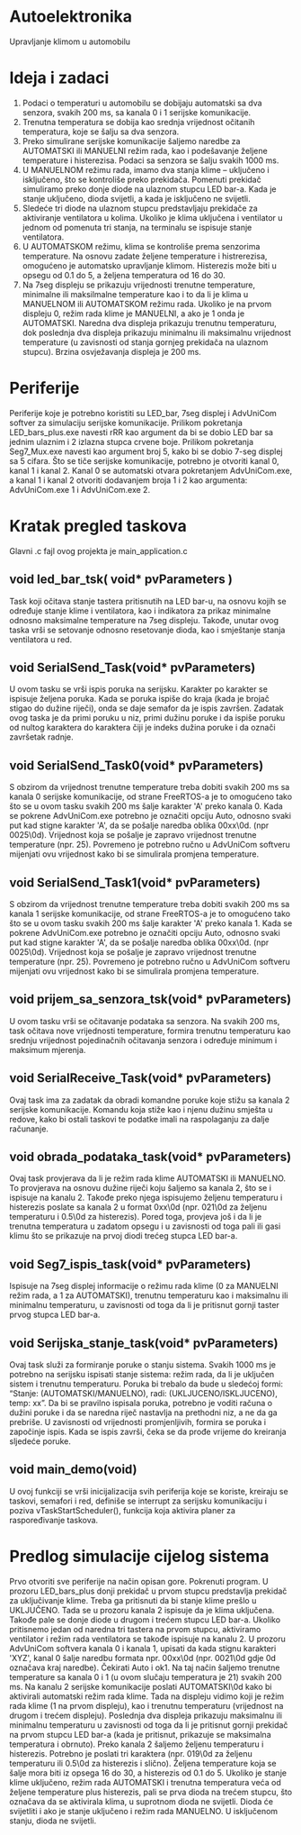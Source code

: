 # Autoelektronika
Upravljanje klimom u automobilu 

# Ideja i zadaci
1.	Podaci o temperaturi u automobilu se dobijaju automatski sa dva senzora, svakih 200 ms, sa kanala 0 i 1 serijske komunikacije. 
2.	Trenutna temperatura se dobija kao srednja vrijednost očitanih temperatura, koje se šalju sa dva senzora.
3.	Preko simulirane serijske komunikacije šaljemo naredbe za AUTOMATSKI ili MANUELNI režim rada, kao i podešavanje željene temperature i histerezisa. Podaci sa senzora se šalju svakih 1000 ms.
4.	U MANUELNOM režimu rada, imamo dva stanja klime – uključeno i isključeno, što se kontroliše preko prekidača. Pomenuti prekidač simuliramo preko donje diode na ulaznom stupcu LED bar-a. Kada je stanje uključeno, dioda svijetli, a kada je isključeno ne svijetli. 
5.	Sledeće tri diode na ulaznom stupcu predstavljaju prekidače za aktiviranje ventilatora u kolima. Ukoliko je klima uključena i ventilator u jednom od pomenuta tri stanja, na terminalu se ispisuje stanje ventilatora. 
6.	U AUTOMATSKOM režimu, klima se kontroliše prema senzorima temperature. Na osnovu zadate željene temperature i histrerezisa, omogućeno je automatsko upravljanje klimom. Histerezis može biti u opsegu od 0.1 do 5, a željena temperatura od 16 do 30. 
7.	Na 7seg displeju se prikazuju vrijednosti trenutne temperature, minimalne ili maksilmalne temperature kao i to da li je klima u MANUELNOM ili AUTOMATSKOM režimu rada. Ukoliko je na prvom displeju 0, režim rada klime je MANUELNI, a ako je 1 onda je AUTOMATSKI. Naredna dva displeja prikazuju trenutnu temperaturu, dok poslednja dva displeja prikazuju minimalnu ili maksimalnu vrijednost temperature (u zavisnosti od stanja gornjeg prekidača na ulaznom stupcu). Brzina osvježavanja displeja je 200 ms.

# Periferije
Periferije koje je potrebno koristiti su LED_bar, 7seg displej i AdvUniCom softver za simulaciju serijske komunikacije. Prilikom pokretanja LED_bars_plus.exe navesti rRR kao argument da bi se dobio LED bar sa jednim ulaznim i 2 izlazna stupca crvene boje. Prilikom pokretanja Seg7_Mux.exe navesti kao argument broj 5, kako bi se dobio 7-seg displej sa 5 cifara. Što se tiče serijske komunikacije, potrebno je otvoriti kanal 0, kanal 1 i kanal 2. Kanal 0 se automatski otvara pokretanjem AdvUniCom.exe, a kanal 1 i kanal 2 otvoriti dodavanjem broja 1 i 2 kao argumenta: AdvUniCom.exe 1 i AdvUniCom.exe 2.

# Kratak pregled taskova
Glavni .c fajl ovog projekta je main_application.c

## void led_bar_tsk( void* pvParameters )
Task koji očitava stanje tastera pritisnutih na LED bar-u, na osnovu kojih se određuje stanje klime i ventilatora, kao i indikatora za prikaz minimalne odnosno maksimalne temperature na 7seg displeju. Takođe, unutar ovog taska vrši se setovanje odnosno resetovanje dioda, kao i smještanje stanja ventilatora u red. 

## void SerialSend_Task(void* pvParameters)
U ovom tasku se vrši ispis poruka na serijsku. Karakter po karakter se ispisuje željena poruka. Kada se poruka ispiše do kraja (kada je brojač stigao do dužine riječi), onda se daje semafor da je ispis završen. Zadatak ovog taska je da primi poruku u niz, primi dužinu poruke i da ispiše poruku od nultog karaktera do karaktera čiji je indeks dužina poruke i da označi završetak radnje.

## void SerialSend_Task0(void* pvParameters)
S obzirom da vrijednost trenutne temperature treba dobiti svakih 200 ms sa kanala 0 serijske komunikacije, od strane FreeRTOS-a je to omogućeno tako što se u ovom tasku svakih 200 ms šalje karakter 'A' preko kanala 0. Kada se pokrene AdvUniCom.exe potrebno je označiti opciju Auto, odnosno svaki put kad stigne karakter 'A', da se pošalje naredba oblika 00xx\0d. (npr 0025\0d). Vrijednost koja se pošalje je zapravo vrijednost trenutne temperature (npr. 25). Povremeno je potrebno ručno u AdvUniCom softveru mijenjati ovu vrijednost kako bi se simulirala promjena temperature.

## void SerialSend_Task1(void* pvParameters)
S obzirom da vrijednost trenutne temperature treba dobiti svakih 200 ms sa kanala 1 serijske komunikacije, od strane FreeRTOS-a je to omogućeno tako što se u ovom tasku svakih 200 ms šalje karakter 'A' preko kanala 1. Kada se pokrene AdvUniCom.exe potrebno je označiti opciju Auto, odnosno svaki put kad stigne karakter 'A', da se pošalje naredba oblika 00xx\0d. (npr 0025\0d). Vrijednost koja se pošalje je zapravo vrijednost trenutne temperature (npr. 25). Povremeno je potrebno ručno u AdvUniCom softveru mijenjati ovu vrijednost kako bi se simulirala promjena temperature.

## void prijem_sa_senzora_tsk(void* pvParameters)
U ovom tasku vrši se očitavanje podataka sa senzora. Na svakih 200 ms, task očitava nove vrijednosti temperature, formira trenutnu temperaturu kao srednju vrijednost pojedinačnih očitavanja senzora i određuje minimum i maksimum mjerenja.

## void SerialReceive_Task(void* pvParameters)
Ovaj task ima za zadatak da obradi komandne poruke koje stižu sa kanala 2 serijske komunikacije. Komandu koja stiže kao i njenu dužinu smješta u redove, kako bi ostali taskovi te podatke imali na raspolaganju za dalje računanje. 

## void obrada_podataka_task(void* pvParameters) 
Ovaj task provjerava da li je režim rada klime AUTOMATSKI ili MANUELNO. To provjerava na osnovu dužine riječi koju šaljemo sa kanala 2, što se i ispisuje na kanalu 2. Takođe preko njega ispisujemo željenu temperaturu i histerezis poslate sa kanala 2 u format 0xx\0d (npr. 021\0d za željenu temperaturu i 0.5\0d za histerezis). Pored toga, provjeva još i da li je trenutna temperatura u zadatom opsegu i u zavisnosti od toga pali ili gasi klimu što se prikazuje na prvoj diodi trećeg stupca LED bar-a.

## void Seg7_ispis_task(void* pvParameters)
Ispisuje na 7seg displej informacije o režimu rada klime (0 za MANUELNI režim rada, a 1 za AUTOMATSKI), trenutnu temperaturu kao i maksimalnu ili minimalnu temperaturu, u zavisnosti od toga da li je pritisnut gornji taster prvog stupca LED bar-a. 

## void Serijska_stanje_task(void* pvParameters)
Ovaj task služi za formiranje poruke o stanju sistema. Svakih 1000 ms je potrebno na serijsku ispisati stanje sistema: režim rada, da li je uključen sistem i trenutnu temperaturu. Poruka bi trebalo da bude u sledećoj formi: “Stanje: (AUTOMATSKI/MANUELNO), radi: (UKLJUCENO/ISKLJUCENO), temp: xx”. Da bi se pravilno ispisala poruka, potrebno je voditi računa o dužini poruke i da se naredna riječ nastavlja na prethodni niz, a ne da ga prebriše. U zavisnosti od vrijednosti promjenljivih, formira se poruka i započinje ispis. Kada se ispis završi, čeka se da prođe vrijeme do kreiranja sljedeće poruke.

## void main_demo(void)
U ovoj funkciji se vrši inicijalizacija svih periferija koje se koriste, kreiraju se taskovi, semafori i red, definiše se interrupt za serijsku komunikaciju i poziva
vTaskStartScheduler(), funkcija koja aktivira planer za raspoređivanje taskova.

# Predlog simulacije cijelog sistema

Prvo otvoriti sve periferije na način opisan gore. Pokrenuti program. U prozoru LED_bars_plus donji prekidač u prvom stupcu predstavlja prekidač za uključivanje klime. Treba ga pritisnuti da bi stanje klime prešlo u UKLJUČENO. Tada se u prozoru kanala 2 ispisuje da je klima uključena. Takođe pale se donje diode u drugom i trećem stupcu LED bar-a. Ukoliko pritisnemo jedan od naredna tri tastera na prvom stupcu, aktiviramo ventilator i režim rada ventilatora se takođe ispisuje na kanalu 2. U prozoru AdvUniCom softvera kanala 0 i kanala 1, upisati da kada stignu karakteri 'XYZ', kanal 0 šalje naredbu formata npr. 00xx\0d (npr. 0021\0d gdje 0d označava kraj naredbe). Čekirati Auto i ok1. Na taj način šaljemo trenutne temperature sa kanala 0 i 1 (u ovom slučaju temperatura je 21) svakih 200 ms. Na kanalu 2 serijske komunikacije poslati AUTOMATSKI\0d kako bi aktivirali automatski režim rada klime. Tada na displeju vidimo koji je režim rada klime (1 na prvom displeju), kao i trenutnu temperaturu (vrijednost na drugom i trećem displeju). Poslednja dva displeja prikazuju maksimalnu ili minimalnu temperaturu u zavisnosti od toga da li je pritisnut gornji prekidač na prvom stupcu LED bar-a (kada je pritisnut, prikazuje se maksimalna temperatura i obrnuto). Preko kanala 2 šaljemo željenu temperaturu i histerezis. Potrebno je poslati tri karaktera (npr. 019\0d za željenu temperaturu ili 0.5\0d za histerezis i slično). Željena temperature koja se šalje mora biti iz opsega 16 do 30, a histerezis od 0.1 do 5. Ukoliko je stanje klime uključeno, režim rada AUTOMATSKI i trenutna temperatura veća od željene temperature plus histerezis, pali se prva dioda na trećem stupcu, što označava da se aktivirala klima, u suprotnom dioda ne svijetli. Dioda će svijetliti i ako je stanje uključeno i režim rada MANUELNO. U isključenom stanju, dioda ne svijetli.
